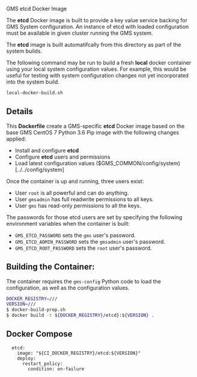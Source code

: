 GMS etcd Docker Image

The **etcd** Docker image is built to provide a key value service
backing for GMS System configuration.  An instance of etcd with loaded
configuration must be available in given cluster running the GMS system.

The **etcd** image is built automatifcally from this directory as part
of the system builds.

The following command may be run to build a fresh **local** docker
container using your local system configuration values. For example,
this would be useful for testing with system configuration changes not
yet incorporated into the system build.

```bash
local-docker-build.sh
```
## Details

This **Dockerfile** create a GMS-specific **etcd** Docker image based
on the base GMS CentOS 7 Python 3.6 Pip image with the following
changes applied:

- Install and configure **etcd** 
- Configure **etcd** users and permissions
- Load latest configuration values ($GMS_COMMON/config/system)[../../config/system]

Once the container is up and running, three users exist:
- User `root` is all powerful and can do anything.
- User `gmsadmin` has full readwrite permissions to all keys.
- User `gms` has read-only permissions to all the keys.

The passwords for those etcd users are set by specifying the following environment variables when the container is built:
- `GMS_ETCD_PASSWORD` sets the `gms` user's password.
- `GMS_ETCD_ADMIN_PASSWORD` sets the `gmsadmin` user's password.
- `GMS_ETCD_ROOT_PASSWORD` sets the `root` user's password.

## Building the Container:

The container requires the `gms-config` Python code to load the
configuration, as well as the configuration values.

```bash
DOCKER_REGISTRY=///
VERSION=///
$ docker-build-prep.sh
$ docker build -t ${DOCKER_REGISTRY}/etcd}:${VERSION} . 
```

## Docker Compose
```
  etcd:
    image: "${CI_DOCKER_REGISTRY}/etcd:${VERSION}"
    deploy:
      restart_policy:
        condition: on-failure
```
